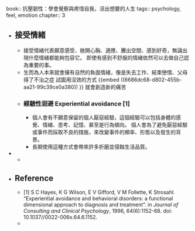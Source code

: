 book:: 抗壓韌性：學會覺察與疼惜自我，活出想要的人生
tags:: psychology, feel, emotion
chapter:: 3

- ## 接受情緒
	- 接受情緒代表願意感受、敞開心胸、適應、騰出空間、感到好奇，無論出現什麼情緒都能夠包容它。
	  即使有感到不舒服的情緒依然可以去做自己認為重要的事。
	- 生而為人本來就會擁有自然的負面情緒，像是失去工作、結束戀情、父母得了不治之症
	  試圖用沒效的方式 {{embed ((6686dc68-d802-455b-aa21-99c39ce0a380)) }} 就會創造新的痛苦
	- ### 經驗性迴避 Experiential avoidance [1]
		- 個人會有不願意保留的個人厭惡經驗，這個經驗可以包括身體的感覺、情緒、思考、記憶、甚至是行為傾向。
		  個人會為了避免厭惡經驗或事件而採取不良的措施，來改變事件的頻率、形態以及發生的背景。
		- 長期使用這種方式會帶來許多折磨並侵蝕生活品質。
-
	-
- ## Reference
	- [1] S C Hayes, K G Wilson, E V Gifford, V M Follette, K Strosahl. “Experiential avoidance and behavioral disorders: a functional dimensional approach to diagnosis and treatment”. in *Journal of Consulting and Clinical Psychology*, 1996, 64(6):1152-68. doi: 10.1037//0022-006x.64.6.1152.
	-